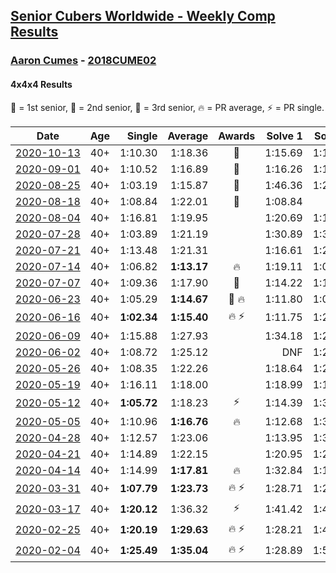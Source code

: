 <style>table {white-space: nowrap;}</style>

## [Senior Cubers Worldwide - Weekly Comp Results](/scw-comp/results/)
### [Aaron Cumes](README.md) - [2018CUME02](https://www.worldcubeassociation.org/persons/2018CUME02?event=444)
#### 4x4x4 Results

<span style="white-space: nowrap;">🥇 = 1st senior</span>, <span style="white-space: nowrap;">🥈 = 2nd senior</span>, <span style="white-space: nowrap;">🥉 = 3rd senior</span>, <span style="white-space: nowrap;">🔥 = PR average</span>, <span style="white-space: nowrap;">⚡ = PR single</span>.

| Date | Age | Single | Average | Awards | Solve 1 | Solve 2 | Solve 3 | Solve 4 | Solve 5 | Video |
| :--: | :--: | --: | --: | :--: | --: | --: | --: | --: | --: | :-- |
| [2020-10-13](../../results/2020-10-13/444.md) | 40+ | 1:10.30 | 1:18.36 | 🥉 | 1:15.69 | 1:19.97 | 1:10.30 | 1:19.41 | 1:22.87 | [Desktop](https://www.facebook.com/events/746942356162446/permalink/748108476045834) / [Mobile](https://m.facebook.com/events/746942356162446?view=permalink&id=748108476045834) |
| [2020-09-01](../../results/2020-09-01/444.md) | 40+ | 1:10.52 | 1:16.89 | 🥈 | 1:16.26 | 1:17.23 | 1:10.52 | 1:17.19 | 1:19.90 | [Desktop](https://www.facebook.com/events/987180995036806/permalink/989193771502195) / [Mobile](https://m.facebook.com/events/987180995036806?view=permalink&id=989193771502195) |
| [2020-08-25](../../results/2020-08-25/444.md) | 40+ | 1:03.19 | 1:15.87 | 🥉 | 1:46.36 | 1:26.02 | 1:14.48 | 1:07.10 | 1:03.19 | [Desktop](https://www.facebook.com/events/375269430142971/permalink/376616833341564) / [Mobile](https://m.facebook.com/events/375269430142971?view=permalink&id=376616833341564) |
| [2020-08-18](../../results/2020-08-18/444.md) | 40+ | 1:08.84 | 1:22.01 | 🥉 | 1:08.84 | DNF | 1:28.87 | 1:19.81 | 1:17.34 | [Desktop](https://www.facebook.com/events/3231806576868309/permalink/3236133686435598) / [Mobile](https://m.facebook.com/events/3231806576868309?view=permalink&id=3236133686435598) |
| [2020-08-04](../../results/2020-08-04/444.md) | 40+ | 1:16.81 | 1:19.95 |  | 1:20.69 | 1:18.14 | 1:21.01 | 1:16.81 | 1:23.61 | [Desktop](https://www.facebook.com/events/770016233779888/permalink/772163896898455) / [Mobile](https://m.facebook.com/events/770016233779888?view=permalink&id=772163896898455) |
| [2020-07-28](../../results/2020-07-28/444.md) | 40+ | 1:03.89 | 1:21.19 |  | 1:30.89 | 1:30.67 | 1:16.64 | 1:03.89 | 1:16.27 | [Desktop](https://www.facebook.com/events/299658408049797/permalink/300869934595311) / [Mobile](https://m.facebook.com/events/299658408049797?view=permalink&id=300869934595311) |
| [2020-07-21](../../results/2020-07-21/444.md) | 40+ | 1:13.48 | 1:21.31 |  | 1:16.61 | 1:25.81 | 1:25.40 | 1:13.48 | 1:21.93 | [Desktop](https://www.facebook.com/events/3081159145282455/permalink/3084541454944224) / [Mobile](https://m.facebook.com/events/3081159145282455?view=permalink&id=3084541454944224) |
| [2020-07-14](../../results/2020-07-14/444.md) | 40+ | 1:06.82 | **1:13.17** | 🔥 | 1:19.11 | 1:06.82 | 1:19.94 | 1:11.55 | 1:08.85 | [Desktop](https://www.facebook.com/events/2729568740635198/permalink/2731376977121041) / [Mobile](https://m.facebook.com/events/2729568740635198?view=permalink&id=2731376977121041) |
| [2020-07-07](../../results/2020-07-07/444.md) | 40+ | 1:09.36 | 1:17.90 | 🥉 | 1:14.22 | 1:14.96 | 1:31.10 | 1:24.51 | 1:09.36 | [Desktop](https://www.facebook.com/events/307625317040136/permalink/308438983625436) / [Mobile](https://m.facebook.com/events/307625317040136?view=permalink&id=308438983625436) |
| [2020-06-23](../../results/2020-06-23/444.md) | 40+ | 1:05.29 | **1:14.67** | 🥉 🔥 | 1:11.80 | 1:05.29 | 1:21.23 | 1:10.98 | DNF | [Desktop](https://www.facebook.com/events/268636114456043/permalink/269295957723392) / [Mobile](https://m.facebook.com/events/268636114456043?view=permalink&id=269295957723392) |
| [2020-06-16](../../results/2020-06-16/444.md) | 40+ | **1:02.34** | **1:15.40** | 🔥 ⚡ | 1:11.75 | 1:27.11 | DNF | 1:07.34 | **1:02.34** | [Desktop](https://www.facebook.com/events/256188575607890/permalink/257120222181392) / [Mobile](https://m.facebook.com/events/256188575607890?view=permalink&id=257120222181392) |
| [2020-06-09](../../results/2020-06-09/444.md) | 40+ | 1:15.88 | 1:27.93 |  | 1:34.18 | 1:22.76 | 1:37.30 | 1:15.88 | 1:26.85 | [Desktop](https://www.facebook.com/events/1130228284009045/permalink/1130333223998551) / [Mobile](https://m.facebook.com/events/1130228284009045?view=permalink&id=1130333223998551) |
| [2020-06-02](../../results/2020-06-02/444.md) | 40+ | 1:08.72 | 1:25.12 |  | DNF | 1:23.36 | 1:08.72 | 1:23.18 | 1:28.81 | [Desktop](https://www.facebook.com/events/573401076937046/permalink/575109603432860) / [Mobile](https://m.facebook.com/events/573401076937046?view=permalink&id=575109603432860) |
| [2020-05-26](../../results/2020-05-26/444.md) | 40+ | 1:08.35 | 1:22.26 |  | 1:18.64 | 1:22.76 | 1:49.33 | 1:25.37 | 1:08.35 | [Desktop](https://www.facebook.com/events/637852836799991/permalink/639648469953761) / [Mobile](https://m.facebook.com/events/637852836799991?view=permalink&id=639648469953761) |
| [2020-05-19](../../results/2020-05-19/444.md) | 40+ | 1:16.11 | 1:18.00 |  | 1:18.99 | 1:16.66 | 1:16.11 | 1:19.73 | 1:18.35 | [Desktop](https://www.facebook.com/events/201300894172579/permalink/202909560678379) / [Mobile](https://m.facebook.com/events/201300894172579?view=permalink&id=202909560678379) |
| [2020-05-12](../../results/2020-05-12/444.md) | 40+ | **1:05.72** | 1:18.23 | ⚡ | 1:14.39 | 1:30.52 | **1:05.72** | 1:16.05 | 1:24.25 | [Desktop](https://www.facebook.com/events/276138643524223/permalink/278082766663144) / [Mobile](https://m.facebook.com/events/276138643524223?view=permalink&id=278082766663144) |
| [2020-05-05](../../results/2020-05-05/444.md) | 40+ | 1:10.96 | **1:16.76** | 🔥 | 1:12.68 | 1:34.80 | 1:15.71 | 1:10.96 | 1:21.88 | [Desktop](https://www.facebook.com/events/557526585195168/permalink/559799351634558) / [Mobile](https://m.facebook.com/events/557526585195168?view=permalink&id=559799351634558) |
| [2020-04-28](../../results/2020-04-28/444.md) | 40+ | 1:12.57 | 1:23.06 |  | 1:13.95 | 1:34.55 | 1:12.57 | 1:46.28 | 1:20.69 | [Desktop](https://www.facebook.com/events/543220986391837/permalink/546221016091834) / [Mobile](https://m.facebook.com/events/543220986391837?view=permalink&id=546221016091834) |
| [2020-04-21](../../results/2020-04-21/444.md) | 40+ | 1:14.89 | 1:22.15 |  | 1:20.95 | 1:21.26 | 1:29.01 | 1:14.89 | 1:24.25 | [Desktop](https://www.facebook.com/events/538096063773916/permalink/542443173339205) / [Mobile](https://m.facebook.com/events/538096063773916?view=permalink&id=542443173339205) |
| [2020-04-14](../../results/2020-04-14/444.md) | 40+ | 1:14.99 | **1:17.81** | 🔥 | 1:32.84 | 1:15.83 | 1:14.99 | 1:20.55 | 1:17.06 | [Desktop](https://www.facebook.com/events/1400953806773430/permalink/1401024440099700) / [Mobile](https://m.facebook.com/events/1400953806773430?view=permalink&id=1401024440099700) |
| [2020-03-31](../../results/2020-03-31/444.md) | 40+ | **1:07.79** | **1:23.73** | 🔥 ⚡ | 1:28.71 | 1:28.04 | 1:36.52 | **1:07.79** | 1:14.44 | [Desktop](https://www.facebook.com/events/269276700734640/permalink/269372137391763) / [Mobile](https://m.facebook.com/events/269276700734640?view=permalink&id=269372137391763) |
| [2020-03-17](../../results/2020-03-17/444.md) | 40+ | **1:20.12** | 1:36.32 | ⚡ | 1:41.42 | 1:41.30 | **1:20.12** | DNF | 1:26.23 | [Desktop](https://www.facebook.com/events/211732526904866/permalink/213372033407582) / [Mobile](https://m.facebook.com/events/211732526904866?view=permalink&id=213372033407582) |
| [2020-02-25](../../results/2020-02-25/444.md) | 40+ | **1:20.19** | **1:29.63** | 🔥 ⚡ | 1:28.21 | 1:40.48 | **1:20.19** | DNS | DNS | [Desktop](https://www.facebook.com/events/805797596592397/permalink/808568046315352) / [Mobile](https://m.facebook.com/events/805797596592397?view=permalink&id=808568046315352) |
| [2020-02-04](../../results/2020-02-04/444.md) | 40+ | **1:25.49** | **1:35.04** | 🔥 ⚡ | 1:28.89 | 1:50.74 | **1:25.49** | DNS | DNS | [Desktop](https://www.facebook.com/groups/1604105099735401/permalink/2133725683440004) / [Mobile](https://m.facebook.com/groups/1604105099735401?view=permalink&id=2133725683440004) |


<!-- Global site tag (gtag.js) - Google Analytics -->
<script async src="https://www.googletagmanager.com/gtag/js?id=UA-86348435-3"></script>
<script>window.dataLayer = window.dataLayer || []; function gtag() {dataLayer.push(arguments);} gtag('js', new Date()); gtag('config', 'UA-86348435-3');</script>
